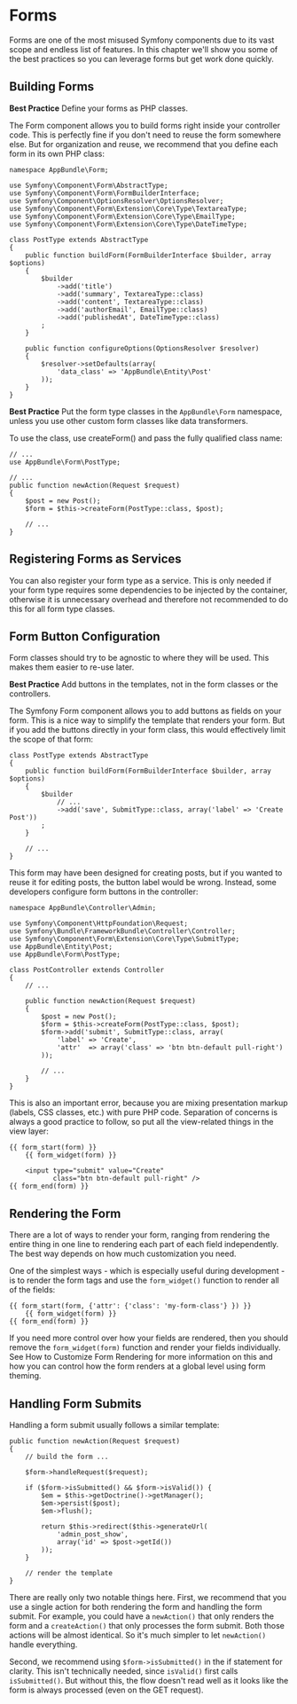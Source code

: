 # Forms
Forms are one of the most misused Symfony components due to its vast scope and endless list of features. In this chapter we'll show you some of the best practices so you can leverage forms but get work done quickly.

## Building Forms
**Best Practice**
Define your forms as PHP classes.

The Form component allows you to build forms right inside your controller code. This is perfectly fine if you don't need to reuse the form somewhere else. But for organization and reuse, we recommend that you define each form in its own PHP class:

```
namespace AppBundle\Form;

use Symfony\Component\Form\AbstractType;
use Symfony\Component\Form\FormBuilderInterface;
use Symfony\Component\OptionsResolver\OptionsResolver;
use Symfony\Component\Form\Extension\Core\Type\TextareaType;
use Symfony\Component\Form\Extension\Core\Type\EmailType;
use Symfony\Component\Form\Extension\Core\Type\DateTimeType;

class PostType extends AbstractType
{
    public function buildForm(FormBuilderInterface $builder, array $options)
    {
        $builder
            ->add('title')
            ->add('summary', TextareaType::class)
            ->add('content', TextareaType::class)
            ->add('authorEmail', EmailType::class)
            ->add('publishedAt', DateTimeType::class)
        ;
    }

    public function configureOptions(OptionsResolver $resolver)
    {
        $resolver->setDefaults(array(
            'data_class' => 'AppBundle\Entity\Post'
        ));
    }
}
```

**Best Practice**
Put the form type classes in the `AppBundle\Form` namespace, unless you use other custom form classes like data transformers.

To use the class, use createForm() and pass the fully qualified class name:

```
// ...
use AppBundle\Form\PostType;

// ...
public function newAction(Request $request)
{
    $post = new Post();
    $form = $this->createForm(PostType::class, $post);

    // ...
}
```

## Registering Forms as Services
You can also register your form type as a service. This is only needed if your form type requires some dependencies to be injected by the container, otherwise it is unnecessary overhead and therefore not recommended to do this for all form type classes.

## Form Button Configuration
Form classes should try to be agnostic to where they will be used. This makes them easier to re-use later.

**Best Practice**
Add buttons in the templates, not in the form classes or the controllers.

The Symfony Form component allows you to add buttons as fields on your form. This is a nice way to simplify the template that renders your form. But if you add the buttons directly in your form class, this would effectively limit the scope of that form:

```
class PostType extends AbstractType
{
    public function buildForm(FormBuilderInterface $builder, array $options)
    {
        $builder
            // ...
            ->add('save', SubmitType::class, array('label' => 'Create Post'))
        ;
    }

    // ...
}
```

This form may have been designed for creating posts, but if you wanted to reuse it for editing posts, the button label would be wrong. Instead, some developers configure form buttons in the controller:

```
namespace AppBundle\Controller\Admin;

use Symfony\Component\HttpFoundation\Request;
use Symfony\Bundle\FrameworkBundle\Controller\Controller;
use Symfony\Component\Form\Extension\Core\Type\SubmitType;
use AppBundle\Entity\Post;
use AppBundle\Form\PostType;

class PostController extends Controller
{
    // ...

    public function newAction(Request $request)
    {
        $post = new Post();
        $form = $this->createForm(PostType::class, $post);
        $form->add('submit', SubmitType::class, array(
            'label' => 'Create',
            'attr'  => array('class' => 'btn btn-default pull-right')
        ));

        // ...
    }
}
```

This is also an important error, because you are mixing presentation markup (labels, CSS classes, etc.) with pure PHP code. Separation of concerns is always a good practice to follow, so put all the view-related things in the view layer:

```
{{ form_start(form) }}
    {{ form_widget(form) }}

    <input type="submit" value="Create"
           class="btn btn-default pull-right" />
{{ form_end(form) }}
```

## Rendering the Form
There are a lot of ways to render your form, ranging from rendering the entire thing in one line to rendering each part of each field independently. The best way depends on how much customization you need.

One of the simplest ways - which is especially useful during development - is to render the form tags and use the `form_widget()` function to render all of the fields:

```
{{ form_start(form, {'attr': {'class': 'my-form-class'} }) }}
    {{ form_widget(form) }}
{{ form_end(form) }}
```

If you need more control over how your fields are rendered, then you should remove the `form_widget(form)` function and render your fields individually. See How to Customize Form Rendering for more information on this and how you can control how the form renders at a global level using form theming.

## Handling Form Submits
Handling a form submit usually follows a similar template:

```
public function newAction(Request $request)
{
    // build the form ...

    $form->handleRequest($request);

    if ($form->isSubmitted() && $form->isValid()) {
        $em = $this->getDoctrine()->getManager();
        $em->persist($post);
        $em->flush();

        return $this->redirect($this->generateUrl(
            'admin_post_show',
            array('id' => $post->getId())
        ));
    }

    // render the template
}
```

There are really only two notable things here. First, we recommend that you use a single action for both rendering the form and handling the form submit. For example, you could have a `newAction()` that only renders the form and a `createAction()` that only processes the form submit. Both those actions will be almost identical. So it's much simpler to let `newAction()` handle everything.

Second, we recommend using `$form->isSubmitted()` in the if statement for clarity. This isn't technically needed, since `isValid()` first calls `isSubmitted()`. But without this, the flow doesn't read well as it looks like the form is always processed (even on the GET request).
